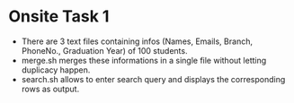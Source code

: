 # Onsite Task 1
* There are 3 text files containing infos (Names, Emails, Branch, PhoneNo., Graduation Year)
  of 100 students.
* merge.sh merges these informations in a single file without letting duplicacy happen.
* search.sh allows to enter search query and displays the corresponding rows as output.
